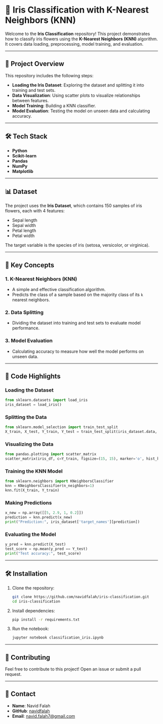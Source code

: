 # 🌸 Iris Classification with K-Nearest Neighbors (KNN)

Welcome to the **Iris Classification** repository! This project demonstrates how to classify iris flowers using the **K-Nearest Neighbors (KNN)** algorithm. It covers data loading, preprocessing, model training, and evaluation.

---

## 📂 **Project Overview**

This repository includes the following steps:
- **Loading the Iris Dataset**: Exploring the dataset and splitting it into training and test sets.
- **Data Visualization**: Using scatter plots to visualize relationships between features.
- **Model Training**: Building a KNN classifier.
- **Model Evaluation**: Testing the model on unseen data and calculating accuracy.

---

## 🛠️ **Tech Stack**

- **Python**
- **Scikit-learn**
- **Pandas**
- **NumPy**
- **Matplotlib**

---

## 📊 **Dataset**

The project uses the **Iris Dataset**, which contains 150 samples of iris flowers, each with 4 features:
- Sepal length
- Sepal width
- Petal length
- Petal width

The target variable is the species of iris (setosa, versicolor, or virginica).

---

## 🧠 **Key Concepts**

### 1. **K-Nearest Neighbors (KNN)**
- A simple and effective classification algorithm.
- Predicts the class of a sample based on the majority class of its `k` nearest neighbors.

### 2. **Data Splitting**
- Dividing the dataset into training and test sets to evaluate model performance.

### 3. **Model Evaluation**
- Calculating accuracy to measure how well the model performs on unseen data.

---

## 🚀 **Code Highlights**

### Loading the Dataset
```python
from sklearn.datasets import load_iris
iris_dataset = load_iris()
```

### Splitting the Data
```python
from sklearn.model_selection import train_test_split
X_train, X_test, Y_train, Y_test = train_test_split(iris_dataset.data, iris_dataset.target, random_state=0)
```

### Visualizing the Data
```python
from pandas.plotting import scatter_matrix
scatter_matrix(iris_df, c=Y_train, figsize=(15, 15), marker='o', hist_kwds={'bins': 20}, s=60, alpha=.8)
```

### Training the KNN Model
```python
from sklearn.neighbors import KNeighborsClassifier
knn = KNeighborsClassifier(n_neighbors=1)
knn.fit(X_train, Y_train)
```

### Making Predictions
```python
x_new = np.array([[5, 2.9, 1, 0.2]])
prediction = knn.predict(x_new)
print("Prediction:", iris_dataset['target_names'][prediction])
```

### Evaluating the Model
```python
y_pred = knn.predict(X_test)
test_score = np.mean(y_pred == Y_test)
print("Test accuracy:", test_score)
```

---

## 🛠️ **Installation**

1. Clone the repository:
   ```bash
   git clone https://github.com/navidfalah/iris-classification.git
   cd iris-classification
   ```

2. Install dependencies:
   ```bash
   pip install -r requirements.txt
   ```

3. Run the notebook:
   ```bash
   jupyter notebook classification_iris.ipynb
   ```

---

## 🤝 **Contributing**

Feel free to contribute to this project! Open an issue or submit a pull request.

---

## 📧 **Contact**

- **Name**: Navid Falah
- **GitHub**: [navidfalah](https://github.com/navidfalah)
- **Email**: navid.falah7@gmail.com
